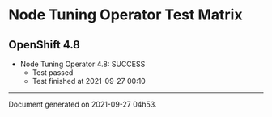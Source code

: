 
Node Tuning Operator Test Matrix
================================

OpenShift 4.8
-------------


* Node Tuning Operator 4.8: SUCCESS
  - Test passed
  - Test finished at 2021-09-27 00:10


---
Document generated on 2021-09-27 04h53.
